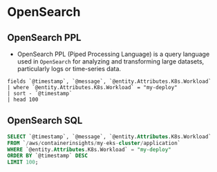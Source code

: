 # OpenSearch

## OpenSearch PPL

- OpenSearch PPL (Piped Processing Language) is a query language used in `OpenSearch` for analyzing and transforming large datasets, particularly logs or time-series data.

```shell
fields `@timestamp`, `@message`, `@entity.Attributes.K8s.Workload`
| where `@entity.Attributes.K8s.Workload` = "my-deploy"
| sort - `@timestamp`
| head 100
```

## OpenSearch SQL

```sql
SELECT `@timestamp`, `@message`, `@entity.Attributes.K8s.Workload`
FROM `/aws/containerinsights/my-eks-cluster/application`
WHERE `@entity.Attributes.K8s.Workload` = "my-deploy"
ORDER BY `@timestamp` DESC
LIMIT 100;
```

